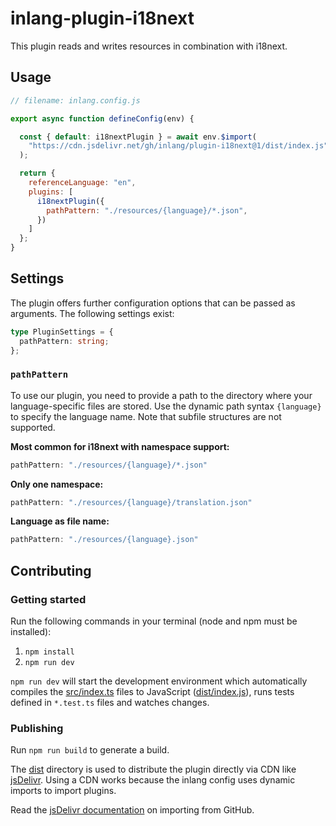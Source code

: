 # inlang-plugin-i18next

This plugin reads and writes resources in combination with i18next.

## Usage

```js
// filename: inlang.config.js

export async function defineConfig(env) {

  const { default: i18nextPlugin } = await env.$import(
    "https://cdn.jsdelivr.net/gh/inlang/plugin-i18next@1/dist/index.js"
  );

  return {
    referenceLanguage: "en",
    plugins: [
      i18nextPlugin({
        pathPattern: "./resources/{language}/*.json",
      })
    ]
  };
}
```

## Settings

The plugin offers further configuration options that can be passed as arguments. The following settings exist:

```typescript
type PluginSettings = {
  pathPattern: string;
};
```

### `pathPattern`

To use our plugin, you need to provide a path to the directory where your language-specific files are stored. Use the dynamic path syntax `{language}` to specify the language name. Note that subfile structures are not supported.

**Most common for i18next with namespace support:**

```typescript
pathPattern: "./resources/{language}/*.json"
```

**Only one namespace:**
```typescript
pathPattern: "./resources/{language}/translation.json"
```

**Language as file name:**
```typescript
pathPattern: "./resources/{language}.json"
```

## Contributing

### Getting started

Run the following commands in your terminal (node and npm must be installed):

1. `npm install`
2. `npm run dev`

`npm run dev` will start the development environment which automatically compiles the [src/index.ts](./src/index.ts) files to JavaScript ([dist/index.js](dist/index.js)), runs tests defined in `*.test.ts` files and watches changes.

### Publishing

Run `npm run build` to generate a build.

The [dist](./dist/) directory is used to distribute the plugin directly via CDN like [jsDelivr](https://www.jsdelivr.com/). Using a CDN works because the inlang config uses dynamic imports to import plugins.

Read the [jsDelivr documentation](https://www.jsdelivr.com/?docs=gh) on importing from GitHub.

